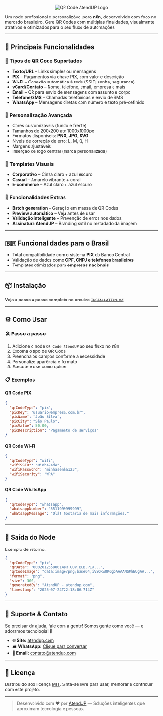 <p align="center">
  <img src="https://img.atendup.com/github/QRCodeAtendUP.png" alt="QR Code AtendUP Logo" style="max-width: 100%;" />
</p>

Um node profissional e personalizável para **n8n**, desenvolvido com foco no mercado brasileiro. Gere QR Codes com múltiplas finalidades, visualmente atrativos e otimizados para o seu fluxo de automações.

---

## 🚀 Principais Funcionalidades

### 📌 Tipos de QR Code Suportados

* **Texto/URL** – Links simples ou mensagens
* **PIX** – Pagamentos via chave PIX, com valor e descrição
* **Wi-Fi** – Conexão automática à rede (SSID, senha, segurança)
* **vCard/Contato** – Nome, telefone, email, empresa e mais
* **Email** – QR para envio de mensagens com assunto e corpo
* **Telefone/SMS** – Chamadas telefônicas e envio de SMS
* **WhatsApp** – Mensagens diretas com número e texto pré-definido

### 🎨 Personalização Avançada

* Cores customizáveis (fundo e frente)
* Tamanhos de 200x200 até 1000x1000px
* Formatos disponíveis: **PNG, JPG, SVG**
* Níveis de correção de erro: L, M, Q, H
* Margens ajustáveis
* Inserção de logo central (marca personalizada)

### 🧹 Templates Visuais

* **Corporativo** – Cinza claro + azul escuro
* **Casual** – Amarelo vibrante + coral
* **E-commerce** – Azul claro + azul escuro

### 🔧 Funcionalidades Extras

* **Batch generation** – Geração em massa de QR Codes
* **Preview automático** – Veja antes de usar
* **Validação inteligente** – Prevenção de erros nos dados
* **Assinatura AtendUP** – Branding sutil no metadado da imagem

---

## 🇧🇷 Funcionalidades para o Brasil

* Total compatibilidade com o sistema **PIX** do Banco Central
* Validação de dados como **CPF, CNPJ e telefones brasileiros**
* Templates otimizados para **empresas nacionais**

---

## 📦 Instalação

Veja o passo a passo completo no arquivo [`INSTALLATION.md`](./INSTALLATION.md)

---

## ⚙️ Como Usar

### 🛠️ Passo a passo

1. Adicione o node `QR Code AtendUP` ao seu fluxo no n8n
2. Escolha o tipo de QR Code
3. Preencha os campos conforme a necessidade
4. Personalize aparência e formato
5. Execute e use como quiser

### 📋 Exemplos

#### QR Code PIX

```json
{
  "qrCodeType": "pix",
  "pixKey": "usuario@empresa.com.br",
  "pixName": "João Silva",
  "pixCity": "São Paulo",
  "pixValue": 50.00,
  "pixDescription": "Pagamento de serviços"
}
```

#### QR Code Wi-Fi

```json
{
  "qrCodeType": "wifi",
  "wifiSSID": "MinhaRede",
  "wifiPassword": "minhasenha123",
  "wifiSecurity": "WPA"
}
```

#### QR Code WhatsApp

```json
{
  "qrCodeType": "whatsapp",
  "whatsappNumber": "5511999999999",
  "whatsappMessage": "Olá! Gostaria de mais informações."
}
```

---

## 📄 Saída do Node

Exemplo de retorno:

```json
{
  "qrCodeType": "pix",
  "qrData": "00020126580014BR.GOV.BCB.PIX...",
  "qrCodeImage": "data:image/png;base64,iVBORw0KGgoAAAANSUhEUgAA...",
  "format": "png",
  "size": 300,
  "generatedBy": "AtendUP - atendup.com",
  "timestamp": "2025-07-24T22:18:06.714Z"
}
```

---

## 💬 Suporte & Contato

Se precisar de ajuda, fale com a gente!
Somos gente como você — e adoramos tecnologia! 🚀

* 🌐 **Site:** [atendup.com](https://www.atendup.com)
* 🛋 **WhatsApp:** [Clique para conversar](https://wa.me/5545999691163)
* 📧 **Email:** [contato@atendup.com](mailto:contato@atendup.com)

---

## 📄 Licença

Distribuído sob licença [MIT](./LICENSE).
Sinta-se livre para usar, melhorar e contribuir com este projeto.

---

> Desenvolvido com ❤️ por [AtendUP](https://www.atendup.com) — Soluções inteligentes que aproximam tecnologia e pessoas.

